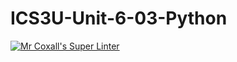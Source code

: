 # ICS3U-Unit-6-03-Python

[![Mr Coxall's Super Linter](https://github.com/Kyanh-Pham/ICS3U-Unit-6-03-Python/workflows/Mr%20Coxall's%20Super%20Linter/badge.svg)](https://github.com/Kyanh-Pham/ICS3U-Unit-6-03-Python/actions/)
